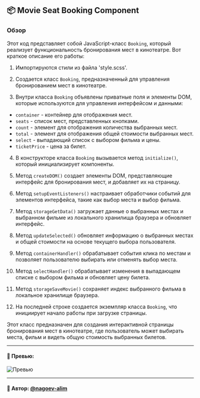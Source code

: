 ## 📦 Movie Seat Booking Component

### Обзор

Этот код представляет собой JavaScript-класс `Booking`, который реализует функциональность бронирования мест в кинотеатре. Вот краткое описание его работы:

1. Импортируются стили из файла 'style.scss'.

2. Создается класс `Booking`, предназначенный для управления бронированием мест в кинотеатре.

3. Внутри класса `Booking` объявлены приватные поля и элементы DOM, которые используются для управления интерфейсом и данными:

  - `container` - контейнер для отображения мест.
  - `seats` - список мест, представленных кнопками.
  - `count` - элемент для отображения количества выбранных мест.
  - `total` - элемент для отображения общей стоимости выбранных мест.
  - `select` - выпадающий список с выбором фильма и цены.
  - `ticketPrice` - цена за билет.

4. В конструкторе класса `Booking` вызывается метод `initialize()`, который инициализирует компоненты.

5. Метод `createDOM()` создает элементы DOM, представляющие интерфейс для бронирования мест, и добавляет их на страницу.

6. Метод `setupEventListeners()` настраивает обработчики событий для элементов интерфейса, такие как выбор места и выбор фильма.

7. Метод `storageGetData()` загружает данные о выбранных местах и выбранном фильме из локального хранилища браузера и обновляет интерфейс.

8. Метод `updateSelected()` обновляет информацию о выбранных местах и общей стоимости на основе текущего выбора пользователя.

9. Метод `containerHandler()` обрабатывает события клика по местам и позволяет пользователю выбирать или отменять выбор места.

10. Метод `selectHandler()` обрабатывает изменения в выпадающем списке с выбором фильма и обновляет цену билета.

11. Метод `storageSaveMovie()` сохраняет индекс выбранного фильма в локальное хранилище браузера.

12. На последней строке создается экземпляр класса `Booking`, что инициирует начало работы при загрузке страницы.

Этот класс предназначен для создания интерактивной страницы бронирования мест в кинотеатре, где пользователь может выбирать места, фильм и видеть общую стоимость выбранных билетов.

---

#### 🌄 Превью:

![Превью](https://lh3.googleusercontent.com/drive-viewer/AITFw-zpZYbfQ6lyOgIcDjonFRTKohrr20ttUluJfcBVAf1jKnJVcSFWx09RCuHw3jLoK0-31oblS1mWXatyEvMLC7tSlXKJhw=s1600)


-----

#### 🙌 Автор: [@nagoev-alim](https://github.com/nagoev-alim)

